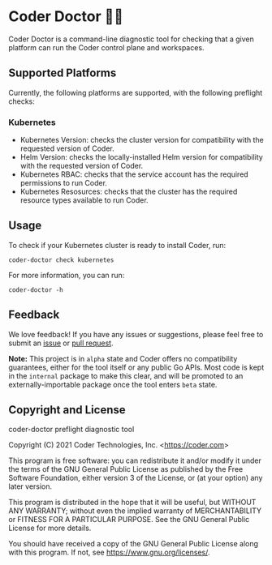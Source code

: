 # Coder Doctor 🧑‍⚕️

Coder Doctor is a command-line diagnostic tool for checking that a
given platform can run the Coder control plane and workspaces.

## Supported Platforms

Currently, the following platforms are supported, with the following
preflight checks:

### Kubernetes

- Kubernetes Version: checks the cluster version for compatibility
with the requested version of Coder.
- Helm Version: checks the locally-installed Helm version for
compatibility with the requested version of Coder.
- Kubernetes RBAC: checks that the service account has the required
permissions to run Coder.
- Kubernetes Resosurces: checks that the cluster has the required
resource types available to run Coder.

## Usage

To check if your Kubernetes cluster is ready to install Coder, run:

```console
coder-doctor check kubernetes
```

For more information, you can run:

```console
coder-doctor -h
```

## Feedback

We love feedback! If you have any issues or suggestions, please feel
free to submit an [issue](https://github.com/cdr/coder-doctor/issues) or [pull request](https://github.com/cdr/coder-doctor/pulls).

**Note:** This project is in `alpha` state and Coder offers no
compatibility guarantees, either for the tool itself or any public Go
APIs. Most code is kept in the `internal` package to make this clear,
and will be promoted to an externally-importable package once the tool
enters `beta` state.

## Copyright and License

coder-doctor preflight diagnostic tool

Copyright (C) 2021 Coder Technologies, Inc. &lt;https://coder.com&gt;

This program is free software: you can redistribute it and/or modify
it under the terms of the GNU General Public License as published by
the Free Software Foundation, either version 3 of the License, or
(at your option) any later version.

This program is distributed in the hope that it will be useful,
but WITHOUT ANY WARRANTY; without even the implied warranty of
MERCHANTABILITY or FITNESS FOR A PARTICULAR PURPOSE.  See the
GNU General Public License for more details.

You should have received a copy of the GNU General Public License
along with this program.  If not, see <https://www.gnu.org/licenses/>.
